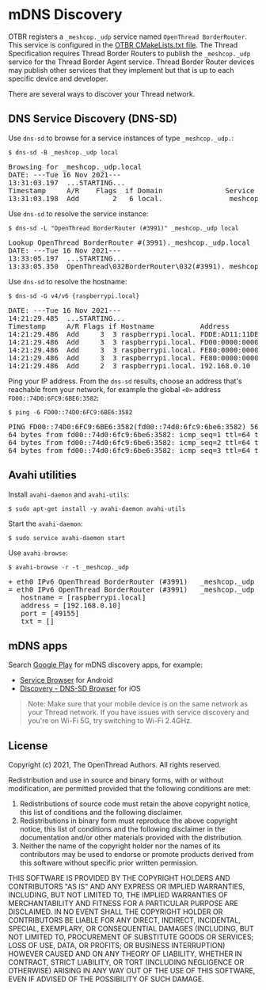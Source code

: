 # mDNS Discovery

OTBR registers a `_meshcop._udp` service named `OpenThread BorderRouter`. This
service is configured in the
[OTBR CMakeLists.txt file](https://github.com/openthread/ot-br-posix/blob/43981a3c2583deaf67edf3c421bb3f3f1ddffb6d/CMakeLists.txt#L37).
The  Thread Specification requires Thread Border Routers to publish the
`_meshcop._udp` service for the Thread Border Agent service. Thread Border
Router devices may publish other services that they implement but that is up
to each specific device and developer.

There are several ways to discover your Thread network.

## DNS Service Discovery (DNS-SD)

Use `dns-sd` to browse for a service instances of type `_meshcop._udp.`:

```
$ dns-sd -B _meshcop._udp local
```

<pre>
Browsing for _meshcop._udp.local
DATE: ---Tue 16 Nov 2021---
13:31:03.197  ...STARTING...
Timestamp     A/R    Flags  if Domain               Service Type         Instance Name
13:31:03.198  Add        2   6 local.               _meshcop._udp.       OpenThread BorderRouter (#3991)
</pre>

Use `dns-sd` to resolve the service instance:

```
$ dns-sd -L "OpenThread BorderRouter (#3991)" _meshcop._udp local
```

<pre>
Lookup OpenThread BorderRouter #(3991)._meshcop._udp.local
DATE: ---Tue 16 Nov 2021---
13:33:05.197  ...STARTING...
13:33:05.350  OpenThread\032BorderRouter\032(#3991)._meshcop._udp.local. can be reached at raspberrypi.local.:49155 (interface 3)
</pre>

Use `dns-sd` to resolve the hostname:

```
$ dns-sd -G v4/v6 {raspberrypi.local}
```

<pre>
DATE: ---Tue 16 Nov 2021---
14:21:29.485  ...STARTING...
Timestamp     A/R Flags if Hostname           Address                                      TTL
14:21:29.486  Add     3  3 raspberrypi.local. FDDE:AD11:11DE:0000:74D0:6FC9:6BE6:3582%&lt;0&gt;  120
14:21:29.486  Add     3  3 raspberrypi.local. FD00:0000:0000:0000:74D0:6FC9:6BE6:3582%&lt;0&gt;  120
14:21:29.486  Add     3  3 raspberrypi.local. FE80:0000:0000:0000:74D0:6FC9:6BE6:3582%eth0 120
14:21:29.486  Add     3  3 raspberrypi.local. FE80:0000:0000:0000:287F:87CA:F4B3:498A%eth0 120
14:21:29.486  Add     2  3 raspberrypi.local. 192.168.0.10                                 120
</pre>

Ping your IP address. From the `dns-sd` results, choose an address that's
reachable from your network, for example the global `<0>` address
`FD00::74D0:6FC9:6BE6:3582`:

```
$ ping -6 FD00::74D0:6FC9:6BE6:3582

```

<pre>
PING FD00::74D0:6FC9:6BE6:3582(fd00::74d0:6fc9:6be6:3582) 56 data bytes
64 bytes from fd00::74d0:6fc9:6be6:3582: icmp_seq=1 ttl=64 time=27.1 ms
64 bytes from fd00::74d0:6fc9:6be6:3582: icmp_seq=2 ttl=64 time=3.18 ms
64 bytes from fd00::74d0:6fc9:6be6:3582: icmp_seq=3 ttl=64 time=2.76 ms
</pre>

## Avahi utilities

Install `avahi-daemon` and `avahi-utils`:

```
$ sudo apt-get install -y avahi-daemon avahi-utils
```

Start the `avahi-daemon`:

```
$ sudo service avahi-daemon start
```

Use `avahi-browse`:

```
$ avahi-browse -r -t _meshcop._udp
```

<pre>
+ eth0 IPv6 OpenThread BorderRouter (#3991)   _meshcop._udp        local
= eth0 IPv6 OpenThread BorderRouter (#3991)   _meshcop._udp        local
   hostname = [raspberrypi.local]
   address = [192.168.0.10]
   port = [49155]
   txt = []
</pre>

## mDNS apps

Search [Google Play](https://play.google.com/store/search?q=mDNS%20discovery&c=apps) for mDNS
discovery apps, for example:

* [Service Browser](https://play.google.com/store/apps/details?id=com.druk.servicebrowser) for Android
* [Discovery - DNS-SD Browser](https://apps.apple.com/app/discovery-dns-sd-browser/id305441017) for iOS

> Note: Make sure that your mobile device is on the same network as your Thread
network. If you have issues with service discovery and you're on Wi-Fi 5G, try
switching to Wi-Fi 2.4GHz.

## License

Copyright (c) 2021, The OpenThread Authors.
All rights reserved.

Redistribution and use in source and binary forms, with or without
modification, are permitted provided that the following conditions are met:
1. Redistributions of source code must retain the above copyright
   notice, this list of conditions and the following disclaimer.
2. Redistributions in binary form must reproduce the above copyright
   notice, this list of conditions and the following disclaimer in the
   documentation and/or other materials provided with the distribution.
3. Neither the name of the copyright holder nor the
   names of its contributors may be used to endorse or promote products
   derived from this software without specific prior written permission.

THIS SOFTWARE IS PROVIDED BY THE COPYRIGHT HOLDERS AND CONTRIBUTORS "AS IS"
AND ANY EXPRESS OR IMPLIED WARRANTIES, INCLUDING, BUT NOT LIMITED TO, THE
IMPLIED WARRANTIES OF MERCHANTABILITY AND FITNESS FOR A PARTICULAR PURPOSE
ARE DISCLAIMED. IN NO EVENT SHALL THE COPYRIGHT HOLDER OR CONTRIBUTORS BE
LIABLE FOR ANY DIRECT, INDIRECT, INCIDENTAL, SPECIAL, EXEMPLARY, OR
CONSEQUENTIAL DAMAGES (INCLUDING, BUT NOT LIMITED TO, PROCUREMENT OF
SUBSTITUTE GOODS OR SERVICES; LOSS OF USE, DATA, OR PROFITS; OR BUSINESS
INTERRUPTION) HOWEVER CAUSED AND ON ANY THEORY OF LIABILITY, WHETHER IN
CONTRACT, STRICT LIABILITY, OR TORT (INCLUDING NEGLIGENCE OR OTHERWISE)
ARISING IN ANY WAY OUT OF THE USE OF THIS SOFTWARE, EVEN IF ADVISED OF THE
POSSIBILITY OF SUCH DAMAGE.
